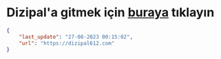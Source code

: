 # Dizipal'a gitmek için [buraya](https://dizipal612.com) tıklayın
    
```json
{
    "last_update": "27-08-2023 00:15:02",
    "url": "https://dizipal612.com"
}
```